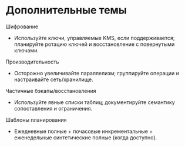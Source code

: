 # Дополнительные темы

Шифрование

- Используйте ключи, управляемые KMS, если поддерживается; планируйте ротацию ключей и восстановление с повернутыми ключами.

Производительность

- Осторожно увеличивайте параллелизм; группируйте операции и настраивайте сеть/хранилище.

Частичные бэкапы/восстановления

- Используйте явные списки таблиц; документируйте семантику сопоставления и ограничения.

Шаблоны планирования

- Ежедневные полные + почасовые инкрементальные + еженедельные синтетические полные (когда доступно).
